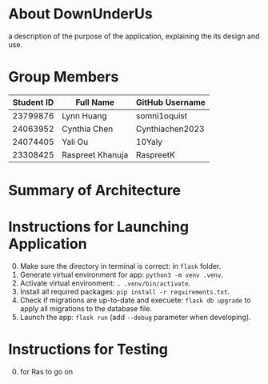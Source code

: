 # About DownUnderUs

a description of the purpose of the application, explaining the its design and use.

# Group Members
| Student ID | Full Name | GitHub Username |
| ----------- | ----------- | ----------- |
| 23799876 | Lynn Huang | somni1oquist |
| 24063952 | Cynthia Chen | Cynthiachen2023 |
| 24074405 | Yali Ou | 10Yaly |
| 23308425 | Raspreet Khanuja | RaspreetK |

# Summary of Architecture

# Instructions for Launching Application

0. Make sure the directory in terminal is correct: in `flask` folder.
1. Generate virtual environment for app: `python3 -m venv .venv`.
2. Activate virtual environment: `. .venv/bin/activate`.
3. Install all required packages: `pip install -r requirements.txt`.
4. Check if migrations are up-to-date and execuete: `flask db upgrade` to apply all migrations to the database file.
5. Launch the app: `flask run` (add `--debug` parameter when developing).

# Instructions for Testing

0. for Ras to go on